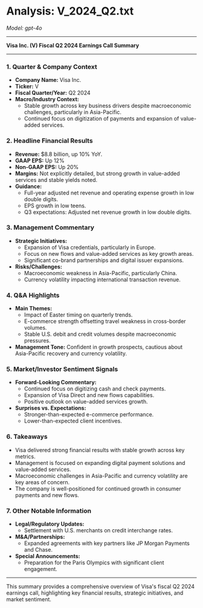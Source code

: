 # Analysis: V_2024_Q2.txt

*Model: gpt-4o*

---

**Visa Inc. (V) Fiscal Q2 2024 Earnings Call Summary**

---

### 1. Quarter & Company Context
- **Company Name:** Visa Inc.
- **Ticker:** V
- **Fiscal Quarter/Year:** Q2 2024
- **Macro/Industry Context:**
  - Stable growth across key business drivers despite macroeconomic challenges, particularly in Asia-Pacific.
  - Continued focus on digitization of payments and expansion of value-added services.

### 2. Headline Financial Results
- **Revenue:** $8.8 billion, up 10% YoY.
- **GAAP EPS:** Up 12%
- **Non-GAAP EPS:** Up 20%
- **Margins:** Not explicitly detailed, but strong growth in value-added services and stable yields noted.
- **Guidance:**
  - Full-year adjusted net revenue and operating expense growth in low double digits.
  - EPS growth in low teens.
  - Q3 expectations: Adjusted net revenue growth in low double digits.

### 3. Management Commentary
- **Strategic Initiatives:**
  - Expansion of Visa credentials, particularly in Europe.
  - Focus on new flows and value-added services as key growth areas.
  - Significant co-brand partnerships and digital issuer expansions.
- **Risks/Challenges:**
  - Macroeconomic weakness in Asia-Pacific, particularly China.
  - Currency volatility impacting international transaction revenue.

### 4. Q&A Highlights
- **Main Themes:**
  - Impact of Easter timing on quarterly trends.
  - E-commerce strength offsetting travel weakness in cross-border volumes.
  - Stable U.S. debit and credit volumes despite macroeconomic pressures.
- **Management Tone:** Confident in growth prospects, cautious about Asia-Pacific recovery and currency volatility.

### 5. Market/Investor Sentiment Signals
- **Forward-Looking Commentary:**
  - Continued focus on digitizing cash and check payments.
  - Expansion of Visa Direct and new flows capabilities.
  - Positive outlook on value-added services growth.
- **Surprises vs. Expectations:**
  - Stronger-than-expected e-commerce performance.
  - Lower-than-expected client incentives.

### 6. Takeaways
- Visa delivered strong financial results with stable growth across key metrics.
- Management is focused on expanding digital payment solutions and value-added services.
- Macroeconomic challenges in Asia-Pacific and currency volatility are key areas of concern.
- The company is well-positioned for continued growth in consumer payments and new flows.

### 7. Other Notable Information
- **Legal/Regulatory Updates:**
  - Settlement with U.S. merchants on credit interchange rates.
- **M&A/Partnerships:**
  - Expanded agreements with key partners like JP Morgan Payments and Chase.
- **Special Announcements:**
  - Preparation for the Paris Olympics with significant client engagement.

---

This summary provides a comprehensive overview of Visa's fiscal Q2 2024 earnings call, highlighting key financial results, strategic initiatives, and market sentiment.